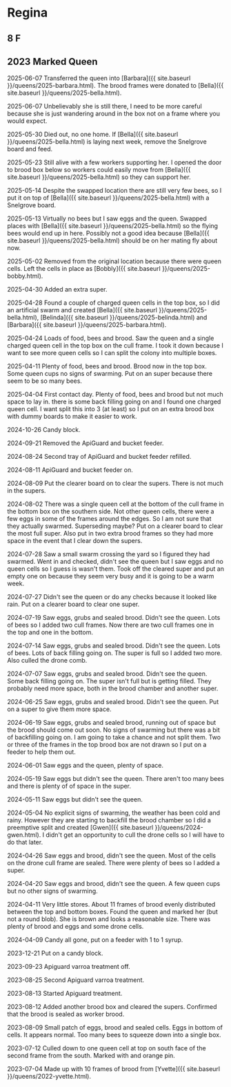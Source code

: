 # Regina

## 8 F

## 2023 Marked Queen

2025-06-07 Transferred the queen into [Barbara]({{ site.baseurl }}/queens/2025-barbara.html).  The brood frames were donated to [Bella]({{ site.baseurl }}/queens/2025-bella.html).

2025-06-07 Unbelievably she is still there, I need to be more careful because she is just wandering around in the box not on a frame where you would expect.

2025-05-30 Died out, no one home.  If [Bella]({{ site.baseurl }}/queens/2025-bella.html) is laying next week, remove the Snelgrove board and feed.

2025-05-23 Still alive with a few workers supporting her.  I opened the door to brood box below so workers could easily move from [Bella]({{ site.baseurl }}/queens/2025-bella.html) so they can support her.

2025-05-14 Despite the swapped location there are still very few bees, so I put it on top of [Bella]({{ site.baseurl }}/queens/2025-bella.html) with a Snelgrove board.

2025-05-13 Virtually no bees but I saw eggs and the queen.  Swapped places with [Bella]({{ site.baseurl }}/queens/2025-bella.html) so the flying bees would end up in here.  Possibly not a good idea because [Bella]({{ site.baseurl }}/queens/2025-bella.html) should be on her mating fly about now.

2025-05-02 Removed from the original location because there were queen cells.  Left the cells in place as [Bobbly]({{ site.baseurl }}/queens/2025-bobby.html).

2025-04-30 Added an extra super.

2025-04-28 Found a couple of charged queen cells in the top box, so I did an artificial swarm and created [Bella]({{ site.baseurl }}/queens/2025-bella.html), [Belinda]({{ site.baseurl }}/queens/2025-belinda.html) and [Barbara]({{ site.baseurl }}/queens/2025-barbara.html).

2025-04-24 Loads of food, bees and brood.  Saw the queen and a single charged queen cell in the top box on the cull frame.  I took it down because I want to see more queen cells so I can split the colony into multiple boxes.

2025-04-11 Plenty of food, bees and brood.  Brood now in the top box.  Some queen cups no signs of swarming.  Put on an super because there seem to be so many bees.

2025-04-04 First contact day.  Plenty of food, bees and brood but not much space to lay in.  there is some back filling going on and I found one charged queen cell.  I want split this into 3 (at least) so I put on an extra brood box with dummy boards to make it easier to work.

2024-10-26 Candy block.

2024-09-21 Removed the ApiGuard and bucket feeder.

2024-08-24 Second tray of ApiGuard and bucket feeder refilled.

2024-08-11 ApiGuard and bucket feeder on.

2024-08-09 Put the clearer board on to clear the supers.  There is not much in the supers.

2024-08-02 There was a single queen cell at the bottom of the cull frame in the bottom box on the southern side.  Not other queen cells, there were a few eggs in some of the frames around the edges.  So I am not sure that they actually swarmed.  Superseding maybe?  Put on a clearer board to clear the most full super.  Also put in two extra brood frames so they had more space in the event that I clear down the supers.

2024-07-28 Saw a small swarm crossing the yard so I figured they had swarmed.  Went in and checked, didn't see the queen but I saw eggs and no queen cells so I guess is wasn't them.  Took off the cleared super and put an empty one on because they seem very busy and it is going to be a warm week.

2024-07-27 Didn't see the queen or do any checks because it looked like rain.  Put on a clearer board to clear one super.

2024-07-19 Saw eggs, grubs and sealed brood.  Didn't see the queen.  Lots of bees so I added two cull frames.  Now there are two cull frames one in the top and one in the bottom.

2024-07-14 Saw eggs, grubs and sealed brood.  Didn't see the queen.  Lots of bees. Lots of back filling going on.  The super is full so I added two more.  Also culled the drone comb.

2024-07-07 Saw eggs, grubs and sealed brood.  Didn't see the queen.  Some back filling going on. The super isn't full but is getting filled.  They probably need more space, both in the brood chamber and another super.

2024-06-25 Saw eggs, grubs and sealed brood.  Didn't see the queen. Put on a super to give them more space.

2024-06-19 Saw eggs, grubs and sealed brood, running out of space but the brood should come out soon.  No signs of swarming but there was a bit of backfilling going on.  I am going to take a chance and not split them.  Two or three of the frames in the top brood box are not drawn so I put on a feeder to help them out.

2024-06-01 Saw eggs and the queen, plenty of space.

2024-05-19 Saw eggs but didn't see the queen.  There aren't too many bees and there is plenty of of space in the super.

2024-05-11 Saw eggs but didn't see the queen.

2024-05-04 No explicit signs of swarming, the weather has been cold and rainy.  However they are starting to backfill the brood chamber so I did a preemptive split and created [Gwen]({{ site.baseurl }}/queens/2024-gwen.html).  I didn't get an opportunity to cull the drone cells so I will have to do that later.

2024-04-26 Saw eggs and brood, didn't see the queen. Most of the cells on the drone cull frame are sealed. There were plenty of bees so I added a super.

2024-04-20 Saw eggs and brood, didn't see the queen.  A few queen cups but no other signs of swarming.

2024-04-11 Very little stores.  About 11 frames of brood evenly distributed between the top and bottom boxes.  Found the queen and marked her (but not a round blob).  She is brown and looks a reasonable size.  There was plenty of brood and eggs and some drone cells.

2024-04-09 Candy all gone, put on a feeder with 1 to 1 syrup.

2023-12-21 Put on a candy block.

2023-09-23 Apiguard varroa treatment off.

2023-08-25 Second Apiguard varroa treatment.

2023-08-13 Started Apiguard treatment.

2023-08-12 Added another brood box and cleared the supers.  Confirmed that the brood is sealed as worker brood.

2023-08-09 Small patch of eggs, brood and sealed cells.  Eggs in bottom of cells.  It appears normal.  Too many bees to squeeze down into a single box.

2023-07-12 Culled down to one queen cell at top on south face of the second frame from the south.  Marked with and orange pin.

2023-07-04 Made up with 10 frames of brood from [Yvette]({{ site.baseurl }}/queens/2022-yvette.html).
